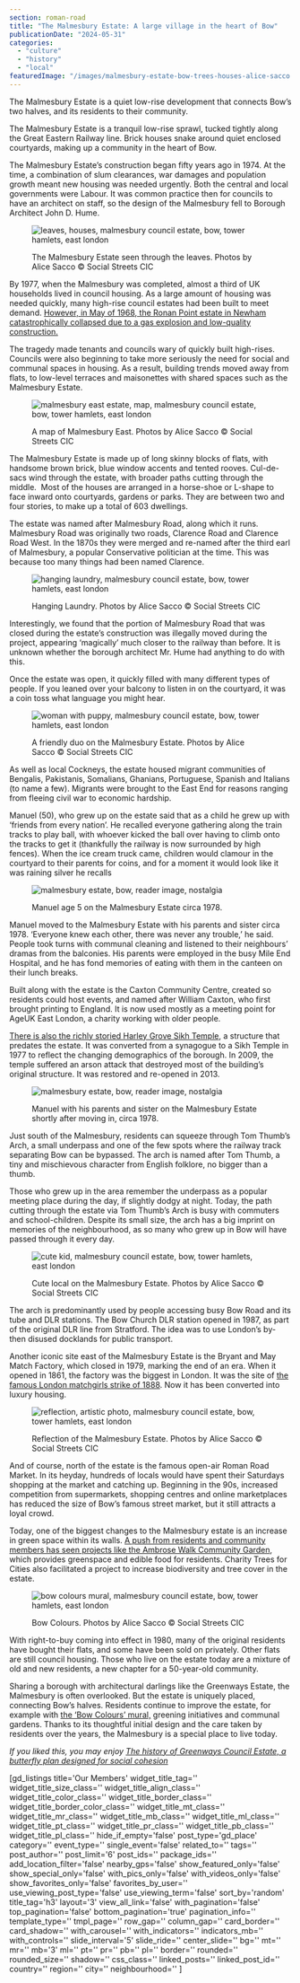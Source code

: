 ```yaml
---
section: roman-road
title: "The Malmesbury Estate: A large village in the heart of Bow"
publicationDate: "2024-05-31"
categories: 
  - "culture"
  - "history"
  - "local"
featuredImage: "/images/malmesbury-estate-bow-trees-houses-alice-sacco.jpg"
---
```


The Malmesbury Estate is a quiet low-rise development that connects Bow’s two halves, and its residents to their community.

The Malmesbury Estate is a tranquil low-rise sprawl, tucked tightly along the Great Eastern Railway line. Brick houses snake around quiet enclosed courtyards, making up a community in the heart of Bow. 

The Malmesbury Estate’s construction began fifty years ago in 1974. At the time, a combination of slum clearances, war damages and population growth meant new housing was needed urgently. Both the central and local governments were Labour. It was common practice then for councils to have an architect on staff, so the design of the Malmesbury fell to Borough Architect John D. Hume. 

<figure>

![leaves, houses, malmesbury council estate, bow, tower hamlets, east london](/images/malmesbury-estate-bow-house-alice-sacco-1024x683.jpg)

<figcaption>

The Malmesbury Estate seen through the leaves. Photos by Alice Sacco © Social Streets CIC

</figcaption>

</figure>

By 1977, when the Malmesbury was completed, almost a third of UK households lived in council housing. As a large amount of housing was needed quickly, many high-rise council estates had been built to meet demand. [However, in May of 1968, the Ronan Point estate in Newham catastrophically collapsed due to a gas explosion and low-quality construction.](https://www.bbc.co.uk/news/uk-politics-44498608) 

The tragedy made tenants and councils wary of quickly built high-rises. Councils were also beginning to take more seriously the need for social and communal spaces in housing. As a result, building trends moved away from flats, to low-level terraces and maisonettes with shared spaces such as the Malmesbury Estate. 

<figure>

![malmesbury east estate, map, malmesbury council estate, bow, tower hamlets, east london](/images/malmesbury-estate-bow-map-alice-sacco-1024x683.jpg)

<figcaption>

A map of Malmesbury East. Photos by Alice Sacco © Social Streets CIC

</figcaption>

</figure>

The Malmesbury Estate is made up of long skinny blocks of flats, with handsome brown brick, blue window accents and tented rooves. Cul-de-sacs wind through the estate, with broader paths cutting through the middle.  Most of the houses are arranged in a horse-shoe or L-shape to face inward onto courtyards, gardens or parks. They are between two and four stories, to make up a total of 603 dwellings. 

The estate was named after Malmesbury Road, along which it runs. Malmesbury Road was originally two roads, Clarence Road and Clarence Road West. In the 1870s they were merged and re-named after the third earl of Malmesbury, a popular Conservative politician at the time. This was because too many things had been named Clarence. 

<figure>

![hanging laundry, malmesbury council estate, bow, tower hamlets, east london](/images/malmesbury-estate-bow-aundry-line-alice-sacco-1024x683.jpg)

<figcaption>

Hanging Laundry. Photos by Alice Sacco © Social Streets CIC

</figcaption>

</figure>

Interestingly, we found that the portion of Malmesbury Road that was closed during the estate’s construction was illegally moved during the project, appearing ‘magically’ much closer to the railway than before. It is unknown whether the borough architect Mr. Hume had anything to do with this.

Once the estate was open, it quickly filled with many different types of people. If you leaned over your balcony to listen in on the courtyard, it was a coin toss what language you might hear. 

<figure>

![woman with puppy, malmesbury council estate, bow, tower hamlets, east london](/images/malmesbury-estate-bow-resident-with-dog-alice-sacco-1024x683.jpg)

<figcaption>

A friendly duo on the Malmesbury Estate. Photos by Alice Sacco © Social Streets CIC

</figcaption>

</figure>

As well as local Cockneys, the estate housed migrant communities of Bengalis, Pakistanis, Somalians, Ghanians, Portuguese, Spanish and Italians (to name a few). Migrants were brought to the East End for reasons ranging from fleeing civil war to economic hardship. 

Manuel (50), who grew up on the estate said that as a child he grew up with ‘friends from every nation’. He recalled everyone gathering along the train tracks to play ball, with whoever kicked the ball over having to climb onto the tracks to get it (thankfully the railway is now surrounded by high fences). When the ice cream truck came, children would clamour in the courtyard to their parents for coins, and for a moment it would look like it was raining silver he recalls 

<figure>

![malmesbury estate, bow, reader image, nostalgia](/images/Malmesbury-estate-manuel-reader-image-1024x1365.jpg)

<figcaption>

Manuel age 5 on the Malmesbury Estate circa 1978.

</figcaption>

</figure>

Manuel moved to the Malmesbury Estate with his parents and sister circa 1978. ‘Everyone knew each other, there was never any trouble,’ he said. People took turns with communal cleaning and listened to their neighbours’ dramas from the balconies. His parents were employed in the busy Mile End Hospital, and he has fond memories of eating with them in the canteen on their lunch breaks. 

Built along with the estate is the Caxton Community Centre, created so residents could host events, and named after William Caxton, who first brought printing to England. It is now used mostly as a meeting point for AgeUK East London, a charity working with older people.

[There is also the richly storied Harley Grove Sikh Temple](https://romanroadlondon.com/harley-grove-gurdwara-sikh-temple-history/), a structure that predates the estate. It was converted from a synagogue to a Sikh Temple in 1977 to reflect the changing demographics of the borough. In 2009, the temple suffered an arson attack that destroyed most of the building’s original structure. It was restored and re-opened in 2013. 

<figure>

![malmesbury estate, bow, reader image, nostalgia](/images/Malmesbury-estate-reader-image-manuel-with-parents-and-sister-1024x1264.jpg)

<figcaption>

Manuel with his parents and sister on the Malmesbury Estate shortly after moving in, circa 1978.

</figcaption>

</figure>

Just south of the Malmesbury, residents can squeeze through Tom Thumb’s Arch, a small underpass and one of the few spots where the railway track separating Bow can be bypassed. The arch is named after Tom Thumb, a tiny and mischievous character from English folklore, no bigger than a thumb. 

Those who grew up in the area remember the underpass as a popular meeting place during the day, if slightly dodgy at night. Today, the path cutting through the estate via Tom Thumb’s Arch is busy with commuters and school-children. Despite its small size, the arch has a big imprint on memories of the neighbourhood, as so many who grew up in Bow will have passed through it every day.  

<figure>

![cute kid, malmesbury council estate, bow, tower hamlets, east london](/images/malmesbury-estate-bow-cute-kid-alice-sacco-1024x683.jpg)

<figcaption>

Cute local on the Malmesbury Estate. Photos by Alice Sacco © Social Streets CIC

</figcaption>

</figure>

The arch is predominantly used by people accessing busy Bow Road and its tube and DLR stations. The Bow Church DLR station opened in 1987, as part of the original DLR line from Stratford. The idea was to use London’s by-then disused docklands for public transport. 

Another iconic site east of the Malmesbury Estate is the Bryant and May Match Factory, which closed in 1979, marking the end of an era. When it opened in 1861, the factory was the biggest in London. It was the site of [the famous London matchgirls strike of 1888](https://romanroadlondon.com/annie-besant-match-girl-riots-bow/). Now it has been converted into luxury housing. 

<figure>

![reflection, artistic photo, malmesbury council estate, bow, tower hamlets, east london](/images/malmesbury-estate-bow-reflection-alice-sacco-1024x683.jpg)

<figcaption>

Reflection of the Malmesbury Estate. Photos by Alice Sacco © Social Streets CIC

</figcaption>

</figure>

And of course, north of the estate is the famous open-air Roman Road Market. In its heyday, hundreds of locals would have spent their Saturdays shopping at the market and catching up. Beginning in the 90s, increased competition from supermarkets, shopping centres and online marketplaces has reduced the size of Bow’s famous street market, but it still attracts a loyal crowd. 

Today, one of the biggest changes to the Malmesbury estate is an increase in green space within its walls. [A push from residents and community members has seen projects like the Ambrose Walk Community Garden](https://romanroadlondon.com/ambrose-walk-community-garden-project/), which provides greenspace and edible food for residents. Charity Trees for Cities also facilitated a project to increase biodiversity and tree cover in the estate. 

<figure>

![bow colours mural, malmesbury council estate, bow, tower hamlets, east london](/images/malmesbury-estate-bow-colours-mural-alice-sacco-1024x683.jpg)

<figcaption>

Bow Colours. Photos by Alice Sacco © Social Streets CIC

</figcaption>

</figure>

With right-to-buy coming into effect in 1980, many of the original residents have bought their flats, and some have been sold on privately. Other flats are still council housing. Those who live on the estate today are a mixture of old and new residents, a new chapter for a 50-year-old community. 

Sharing a borough with architectural darlings like the Greenways Estate, the Malmesbury is often overlooked. But the estate is uniquely placed, connecting Bow’s halves. Residents continue to improve the estate, for example with [the ‘Bow Colours’ mural,](https://romanroadlondon.com/bow-colours-mural/) greening initiatives and communal gardens. Thanks to its thoughtful initial design and the care taken by residents over the years, the Malmesbury is a special place to live today. 

_If you liked this, you may enjoy_ [_The history of Greenways Council Estate, a butterfly plan designed for social cohesion_](https://romanroadlondon.com/greenways-council-estate-globe-town-history/)

\[gd\_listings title='Our Members' widget\_title\_tag='' widget\_title\_size\_class='' widget\_title\_align\_class='' widget\_title\_color\_class='' widget\_title\_border\_class='' widget\_title\_border\_color\_class='' widget\_title\_mt\_class='' widget\_title\_mr\_class='' widget\_title\_mb\_class='' widget\_title\_ml\_class='' widget\_title\_pt\_class='' widget\_title\_pr\_class='' widget\_title\_pb\_class='' widget\_title\_pl\_class='' hide\_if\_empty='false' post\_type='gd\_place' category='' event\_type='' single\_event='false' related\_to='' tags='' post\_author='' post\_limit='6' post\_ids='' package\_ids='' add\_location\_filter='false' nearby\_gps='false' show\_featured\_only='false' show\_special\_only='false' with\_pics\_only='false' with\_videos\_only='false' show\_favorites\_only='false' favorites\_by\_user='' use\_viewing\_post\_type='false' use\_viewing\_term='false' sort\_by='random' title\_tag='h3' layout='3' view\_all\_link='false' with\_pagination='false' top\_pagination='false' bottom\_pagination='true' pagination\_info='' template\_type='' tmpl\_page='' row\_gap='' column\_gap='' card\_border='' card\_shadow='' with\_carousel='' with\_indicators='' indicators\_mb='' with\_controls='' slide\_interval='5' slide\_ride='' center\_slide='' bg='' mt='' mr='' mb='3' ml='' pt='' pr='' pb='' pl='' border='' rounded='' rounded\_size='' shadow='' css\_class='' linked\_posts='' linked\_post\_id='' country='' region='' city='' neighbourhood='' \]
